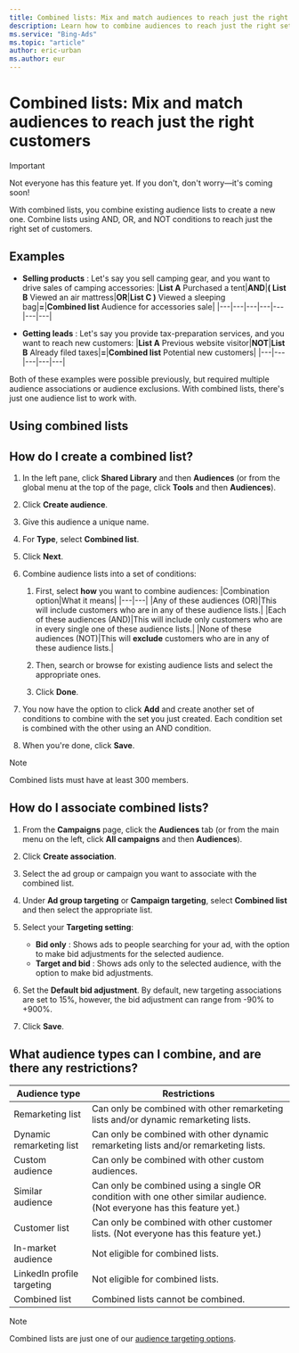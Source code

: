 ```yaml
---
title: Combined lists: Mix and match audiences to reach just the right customers
description: Learn how to combine audiences to reach just the right set of customers.
ms.service: "Bing-Ads"
ms.topic: "article"
author: eric-urban
ms.author: eur
---
```


# Combined lists: Mix and match audiences to reach just the right customers

> [!IMPORTANT]
> Not everyone has this feature yet. If you don't, don't worry—it's coming soon!

With combined lists, you combine existing audience lists to create a new one. Combine lists using AND, OR, and NOT conditions to reach just the right set of customers.

## Examples

- **Selling products** : Let's say you sell camping gear, and you want to drive sales of camping accessories:
|**List A**  Purchased a tent|**AND**|**( List B**  Viewed an air mattress|**OR**|**List C )**  Viewed a sleeping bag|**=**|**Combined list**  Audience for accessories sale|
|---|---|---|---|---|---|---|

- **Getting leads** : Let's say you provide tax-preparation services, and you want to reach new customers:
|**List A**  Previous website visitor|**NOT**|**List B**  Already filed taxes|**=**|**Combined list**  Potential new customers|
|---|---|---|---|---|

Both of these examples were possible previously, but required multiple audience associations or audience exclusions. With combined lists, there's just one audience list to work with.

## Using combined lists

## How do I create a combined list?
1. In the left pane, click **Shared Library** and then **Audiences** (or from the global menu at the top of the page, click **Tools** and then **Audiences**).
1. Click **Create audience**.
1. Give this audience a unique name.
1. For **Type**, select **Combined list**.
1. Click **Next**.
1. Combine audience lists into a set of conditions:
   1. First, select **how** you want to combine audiences:
|Combination option|What it means|
|---|---|
|Any of these audiences (OR)|This will include customers who are in any of these audience lists.|
|Each of these audiences (AND)|This will include only customers who are in every single one of these audience lists.|
|None of these audiences (NOT)|This will **exclude** customers who are in any of these audience lists.|

   1. Then, search or browse for existing audience lists and select the appropriate ones.
   1. Click **Done**.

1. You now have the option to click **Add** and create another set of conditions to combine with the set you just created. Each condition set is combined with the other using an AND condition.
1. When you're done, click **Save**.

> [!NOTE]
> Combined lists must have at least 300 members.

## How do I associate combined lists?
1. From the **Campaigns** page, click the **Audiences** tab (or from the main menu on the left, click **All campaigns** and then **Audiences**).
1. Click **Create association**.
1. Select the ad group or campaign you want to associate with the combined list.
1. Under **Ad group targeting** or **Campaign targeting**, select **Combined list** and then select the appropriate list.
1. Select your **Targeting setting**:
   - **Bid only** : Shows ads to people searching for your ad, with the option to make bid adjustments for the selected audience.
   - **Target and bid** : Shows ads only to the selected audience, with the option to make bid adjustments.

1. Set the **Default bid adjustment**. By default, new targeting associations are set to 15%, however, the bid adjustment can range from -90% to +900%.
1. Click **Save**.

## What audience types can I combine, and are there any restrictions?
|Audience type|Restrictions|
|---|---|
|Remarketing list|Can only be combined with other remarketing lists and/or dynamic remarketing lists.|
|Dynamic remarketing list|Can only be combined with other dynamic remarketing lists and/or remarketing lists.|
|Custom audience|Can only be combined with other custom audiences.|
|Similar audience|Can only be combined using a single OR condition with one other similar audience.  				(Not everyone has this feature yet.)|
|Customer list|Can only be combined with other customer lists.  				(Not everyone has this feature yet.)|
|In-market audience|Not eligible for combined lists.|
|LinkedIn profile targeting|Not eligible for combined lists.|
|Combined list|Combined lists cannot be combined.|

> [!NOTE]
> Combined lists are just one of our [audience targeting options](./hlp_BA_CONC_Audiences_Options.md).


